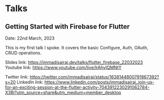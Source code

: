 # Talks

## Getting Started with Firebase for Flutter

Date: 22nd March, 2023

This is my first talk I spoke. It covers the basic Configure, Auth, OAuth, CRUD operations.

Slides link: https://immadisairaj.dev/talks/flutter_firebase_22032023
Youtube link: https://www.youtube.com/live/lrAhyIQMNtY

Twitter link: https://twitter.com/immadisairaj/status/1638144800791867392?s=20
LinkedIn link: https://www.linkedin.com/posts/immadisairaj_join-us-for-an-exciting-session-at-the-flutter-activity-7043912230291062784-X3Bi?utm_source=share&utm_medium=member_desktop